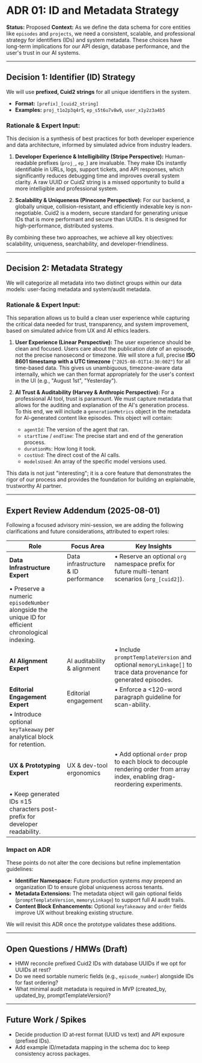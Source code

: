 # ADR 01: ID and Metadata Strategy

**Status:** Proposed
**Context:** As we define the data schema for core entities like `episodes` and `projects`, we need a consistent, scalable, and professional strategy for identifiers (IDs) and system metadata. These choices have long-term implications for our API design, database performance, and the user's trust in our AI systems.

---

## Decision 1: Identifier (ID) Strategy

We will use **prefixed, Cuid2 strings** for all unique identifiers in the system.

-   **Format:** `[prefix]_[cuid2_string]`
-   **Examples:** `proj_t1o2p3q4r5`, `ep_s5t6u7v8w9`, `user_x1y2z3a4b5`

### Rationale & Expert Input:

This decision is a synthesis of best practices for both developer experience and data architecture, informed by simulated advice from industry leaders.

1.  **Developer Experience & Intelligibility (Stripe Perspective):** Human-readable prefixes (`proj_`, `ep_`) are invaluable. They make IDs instantly identifiable in URLs, logs, support tickets, and API responses, which significantly reduces debugging time and improves overall system clarity. A raw UUID or Cuid2 string is a missed opportunity to build a more intelligible and professional system.

2.  **Scalability & Uniqueness (Pinecone Perspective):** For our backend, a globally unique, collision-resistant, and efficiently indexable key is non-negotiable. Cuid2 is a modern, secure standard for generating unique IDs that is more performant and secure than UUIDs. It is designed for high-performance, distributed systems.

By combining these two approaches, we achieve all key objectives: scalability, uniqueness, searchability, and developer-friendliness.

---

## Decision 2: Metadata Strategy

We will categorize all metadata into two distinct groups within our data models: user-facing metadata and system/audit metadata.

### Rationale & Expert Input:

This separation allows us to build a clean user experience while capturing the critical data needed for trust, transparency, and system improvement, based on simulated advice from UX and AI ethics leaders.

1.  **User Experience (Linear Perspective):** The user experience should be clean and focused. Users care about the publication *date* of an episode, not the precise nanosecond or timezone. We will store a full, precise **ISO 8601 timestamp with a UTC timezone** (`"2025-08-01T14:30:00Z"`) for all time-based data. This gives us unambiguous, timezone-aware data internally, which we can then format appropriately for the user's context in the UI (e.g., "August 1st", "Yesterday").

2.  **AI Trust & Auditability (Harvey & Anthropic Perspective):** For a professional AI tool, trust is paramount. We must capture metadata that allows for the auditing and explanation of the AI's generation process. To this end, we will include a `generationMetrics` object in the metadata for AI-generated content like episodes. This object will contain:
    -   `agentId`: The version of the agent that ran.
    -   `startTime` / `endTime`: The precise start and end of the generation process.
    -   `durationMs`: How long it took.
    -   `costUsd`: The direct cost of the AI calls.
    -   `modelsUsed`: An array of the specific model versions used.

This data is not just "interesting"; it is a core feature that demonstrates the rigor of our process and provides the foundation for building an explainable, trustworthy AI partner.

---

## Expert Review Addendum (2025-08-01)

Following a focused advisory mini-session, we are adding the following clarifications and future considerations, attributed to expert roles:

| Role | Focus Area | Key Insights |
|---|---|---|
| **Data Infrastructure Expert** | Data infrastructure & ID performance | • Reserve an optional `org` namespace prefix for future multi-tenant scenarios (`org_[cuid2]`).  
• Preserve a numeric `episodeNumber` alongside the unique ID for efficient chronological indexing. |
| **AI Alignment Expert** | AI auditability & alignment | • Include `promptTemplateVersion` and optional `memoryLinkage[]` to trace data provenance for generated episodes. |
| **Editorial Engagement Expert** | Editorial engagement | • Enforce a <120-word paragraph guideline for scan-ability.  
• Introduce optional `keyTakeaway` per analytical block for retention. |
| **UX & Prototyping Expert** | UX & dev-tool ergonomics | • Add optional `order` prop to each block to decouple rendering order from array index, enabling drag-reordering experiments.  
• Keep generated IDs ≤15 characters post-prefix for developer readability. |

### Impact on ADR
These points do not alter the core decisions but refine implementation guidelines:
- **Identifier Namespace:** Future production systems *may* prepend an organization ID to ensure global uniqueness across tenants.
- **Metadata Extensions:** The metadata object will gain optional fields (`promptTemplateVersion`, `memoryLinkage`) to support full AI audit trails.
- **Content Block Enhancements:** Optional `keyTakeaway` and `order` fields improve UX without breaking existing structure.

We will revisit this ADR once the prototype validates these additions.

---

## Open Questions / HMWs (Draft)

- HMW reconcile prefixed Cuid2 IDs with database UUIDs if we opt for UUIDs at rest?
- Do we need sortable numeric fields (e.g., `episode_number`) alongside IDs for fast ordering?
- What minimal audit metadata is required in MVP (created_by, updated_by, promptTemplateVersion)?

---

## Future Work / Spikes

- Decide production ID at‑rest format (UUID vs text) and API exposure (prefixed IDs).
- Add example ID/metadata mapping in the schema doc to keep consistency across packages.

